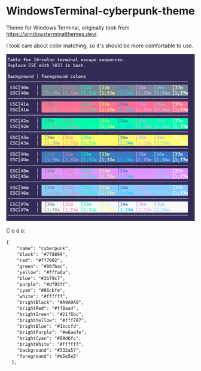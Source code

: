 # WindowsTerminal-cyberpunk-theme

Theme for Windows Terminal, originally took from https://windowsterminalthemes.dev/.

I took care about color matching, so it's should be more comfortable to use.

![alt text](https://github.com/graphomania/WindowsTerminal-cyberpunk-theme/blob/main/colortest-16.png)


C o d e:


    {
        "name": "cyberpunk",
        "black": "#778899",
        "red": "#ff7092",
        "green": "#00fbac",
        "yellow": "#fffa6a",
        "blue": "#3b79c7",
        "purple": "#df95ff",
        "cyan": "#86cbfe",
        "white": "#ffffff",
        "brightBlack": "#A9A9A9",
        "brightRed": "#ff8aa4",
        "brightGreen": "#21f6bc",
        "brightYellow": "#fff787",
        "brightBlue": "#1bccfd",
        "brightPurple": "#e6aefe",
        "brightCyan": "#99d6fc",
        "brightWhite": "#ffffff",
        "background": "#332a57",
        "foreground": "#e5e5e5"
      },
